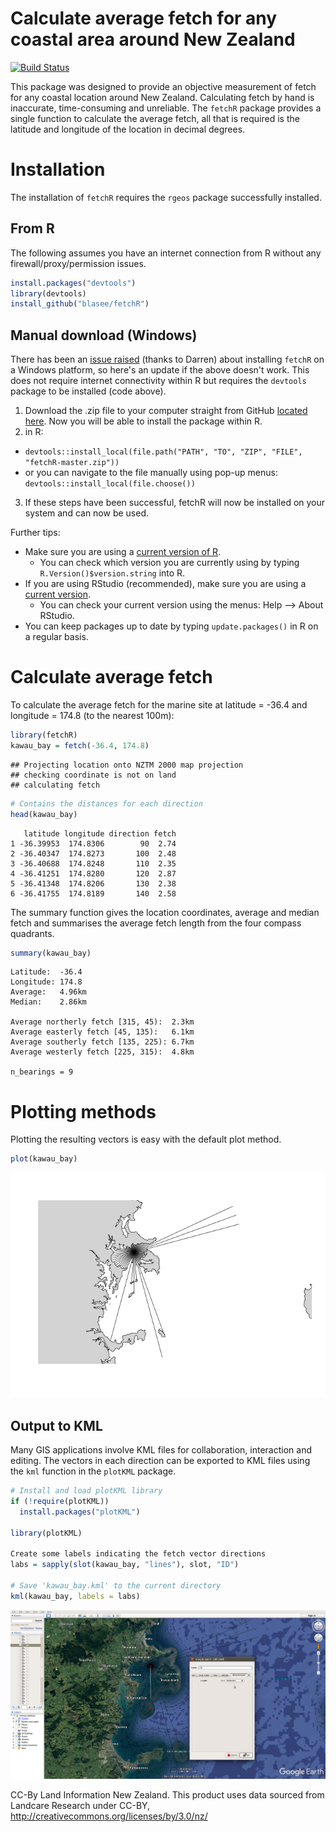 # Calculate average fetch for any coastal area around New Zealand

[![Build Status](https://travis-ci.org/blasee/fetchR.svg)](https://travis-ci.org/blasee/fetchR)

This package was designed to provide an objective measurement of fetch for any
coastal location around New Zealand. Calculating fetch by hand is inaccurate,
time-consuming and unreliable. The `fetchR` package provides a single function
to calculate the average fetch, all that is required is the latitude and 
longitude of the location in decimal degrees.

# Installation

The installation of `fetchR` requires the `rgeos` package successfully installed.

## From R

The following assumes you have an internet connection from R without any 
firewall/proxy/permission issues.

```r
install.packages("devtools")
library(devtools)
install_github("blasee/fetchR")
```

## Manual download (Windows)

There has been an [issue raised](../../issues/3) (thanks to Darren) about 
installing `fetchR` on a Windows platform, so here's an update if the above 
doesn't work. This does not require internet connectivity within R but requires
the `devtools` package to be installed (code above).

1. Download the .zip file to your computer straight from GitHub [located here](https://github.com/blasee/fetchR/archive/master.zip). Now you will be able to install the package within R.
2. in R: 
  + `devtools::install_local(file.path("PATH", "TO", "ZIP", "FILE", "fetchR-master.zip"))` 
  + or you can navigate to the file manually using pop-up menus:
  `devtools::install_local(file.choose())`
3. If these steps have been successful, fetchR will now be installed on your system and can now be used.

Further tips:

* Make sure you are using a [current version of R](https://cran.r-project.org/bin/windows/base/). 
  + You can check which version you are currently using by typing `R.Version()$version.string` into R.
* If you are using RStudio (recommended), make sure you are using a [current version](https://www.rstudio.com/products/rstudio/download/).
  + You can check your current version using the menus: Help --> About RStudio.
* You can keep packages up to date by typing `update.packages()` in R on a regular basis.

# Calculate average fetch

To calculate the average fetch for the marine site at latitude = -36.4 and 
longitude = 174.8 (to the nearest 100m):


```r
library(fetchR)
kawau_bay = fetch(-36.4, 174.8)
```

```
## Projecting location onto NZTM 2000 map projection
## checking coordinate is not on land
## calculating fetch
```

```r
# Contains the distances for each direction
head(kawau_bay)
```

```
   latitude longitude direction fetch
1 -36.39953  174.8306        90  2.74
2 -36.40347  174.8273       100  2.48
3 -36.40688  174.8248       110  2.35
4 -36.41251  174.8280       120  2.87
5 -36.41348  174.8206       130  2.38
6 -36.41755  174.8189       140  2.58
```

The summary function gives the location coordinates, average and median fetch
and summarises the average fetch length from the four compass quadrants.

```r
summary(kawau_bay)
```

```
Latitude:  -36.4
Longitude: 174.8
Average:   4.96km
Median:    2.86km

Average northerly fetch [315, 45):  2.3km
Average easterly fetch [45, 135):   6.1km
Average southerly fetch [135, 225): 6.7km
Average westerly fetch [225, 315):  4.8km

n_bearings = 9
```

# Plotting methods
Plotting the resulting vectors is easy with the default plot method.

```r
plot(kawau_bay)
```

![default fetch plot](./figures/fetch_plot.png)

## Output to KML
Many GIS applications involve KML files for collaboration, interaction and 
editing. The vectors in each direction can be exported to KML files using the 
`kml` function in the `plotKML` package.

```r
# Install and load plotKML library
if (!require(plotKML))
  install.packages("plotKML")
  
library(plotKML)

Create some labels indicating the fetch vector directions
labs = sapply(slot(kawau_bay, "lines"), slot, "ID")

# Save 'kawau_bay.kml' to the current directory
kml(kawau_bay, labels = labs)
```

![ggmap fetch](./figures/kml.png)

CC-By Land Information New Zealand. This product uses data sourced from Landcare Research under CC-BY, http://creativecommons.org/licenses/by/3.0/nz/
